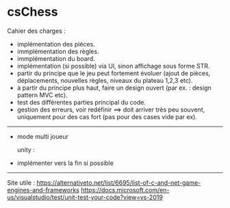 # csChess

Cahier des charges : 
- implémentation des pièces.
- immplémentation des règles.
- immplémentation du board.
- implémentation (si possible) via UI, sinon affichage sous forme STR.
- partir du principe que le jeu peut fortement évoluer (ajout de pièces, 
							déplacements, nouvelles règles,
							 niveaux du plateau 1,2,3 etc).
- à partir du principe plus haut, faire un design ouvert (par ex. : design pattern MVC etc).
- test des différentes parties principal du code.
- gestion des erreurs, voir redéfinir ==> doit arriver très peu souvent, 	
							uniquement pour des cas fort (pas pour 
									des cases vide par ex).




------------------------------------------------------------
- mode multi joueur

	unity :
- implémenter vers la fin si possible

------------------------------------------------------------
Site utile :
https://alternativeto.net/list/6695/list-of-c-and-net-game-engines-and-frameworks
https://docs.microsoft.com/en-us/visualstudio/test/unit-test-your-code?view=vs-2019
